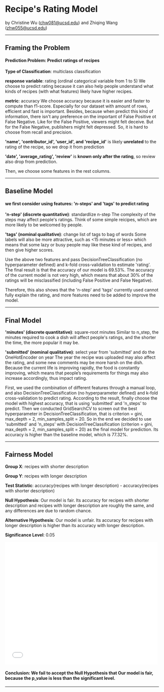 # Recipe's Rating Model

by Christine Wu (chw081@ucsd.edu) and Zhiqing Wang (zhw055@ucsd.edu)

---

## Framing the Problem

#### Prediction Problem: Predict ratings of recipes

**Type of Classification**: multiclass classification

**response variable**: rating (ordinal categorical variable from 1 to 5)
We choose to predict rating because it can also help people understand what kinds of recipes (with what features) likely have higher recipes.

**metric**: accuracy
We choose accuracy because it is easier and faster to compute than f1-score. Especially for our dataset with amount of rows, efficient and fast is important. Besides, because when predict this kind of information, there isn't any preference on the important of False Positive ot False Negative. Like for the False Positive, viewers might felt deceive. But for the False Negative, publishers might felt depressed. So, it is hard to choose from recall and precision.

**'name', 'contributor_id', 'user_id', and 'recipe_id'** is likely **unrelated** to the rating of the recipe, so we drop it from prediction

**'date', 'average_rating', 'review'** is **known only after the rating**, so review also drop from prediction.

Then, we choose some features in the rest columns.

---

## Baseline Model

#### we first consider using features: 'n-steps' and 'tags' to predict rating

**'n-step' (discrete quantitative)**: standardlize n-step
The complexity of the steps may affect people's ratings. Think of some simple reicipes, which are more likely to be welcomed by people.

**'tags' (nominal qualitative)**: change list of tags to bag of words
Some labels will also be more attractive, such as <15 minutes or less> which means that some lazy or busy people may like these kind of recipes, and then give higher scores.

Use the above two features and pass DecisionTreeClassification (no hyperparameter defined) and k-fold cross-validation to estimate 'rating'. The final result is that the accuracy of our model is 69.53%. The accuracy of the current model is not very high, which means that about 30% of the ratings will be misclassified (including False Positive and False Negative). 

Therefore, this also shows that the 'n-step' and 'tags' currently used cannot fully explain the rating, and more features need to be added to improve the model.

---

## Final Model

**'minutes' (discrete quantitative)**: square-root minutes
Similar to n_step, the minutes required to cook a dish will affect people's ratings, and the shorter the time, the more popular it may be.

**'submitted' (nominal qualitative)**: select year from 'submitted' and do the OneHotEncoder on year
The year the recipe was uploaded may also affect the rating, and some new comments may be more harsh on the dish. Because the current life is improving rapidly, the food is constantly improving, which means that people’s requirements for things may also increase accordingly, thus impact rating.

First, we used the combination of different features through a manual loop, and also DecisionTreeClassification (no hyperparameter defined) and k-fold cross-validation to predict rating. According to the result, finally choose the model with highest accuracy, that is using 'submitted' and 'n_steps' to predict.
Then we conducted GridSearchCV to screen out the best hyperparameter in DecisionTreeClassification, that is criterion = gini, max_depth = 2, min_samples_split = 20. So in the end we decided to use 'submitted' and 'n_steps' with DecisionTreeClassification (criterion = gini, max_depth = 2, min_samples_split = 20) as the final model for prediction. Its accuracy is higher than the baseline model, which is 77.32%.

---

## Fairness Model

**Group X**: recipes with shorter description

**Group Y**: recipes with longer description

**Test Statistic**: accuracy(recipes with longer description) - accuracy(recipes with shorter description)

**Null Hypothesis**: Our model is fair. Its accuracy for recipes with shorter description and recipes with longer description are roughly the same, and any differences are due to random chance.

**Alternative Hypothesis**: Our model is unfair. Its accuracy for recipes with longer description is higher than its accuracy with longer description.

**Significance Level**: 0.05

<iframe src="assets/permut.html" width=500 height=400 frameBorder=0></iframe>

#### Conclusion: We fail to accept the Null Hypothesis that Our model is fair, because the p_value is less than the significant level.

---
